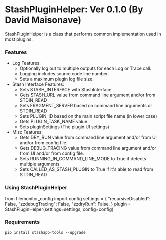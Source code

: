 # StashPluginHelper: Ver 0.1.0 (By David Maisonave)
StashPluginHelper is a class that performs common implementation used in most plugins.

### Features
- Log Features:
  - Optionally log out to multiple outputs for each Log or Trace call.
  - Logging includes source code line number.
  - Sets a maximum plugin log file size.
- Stash Interface Features:
  - Sets STASH_INTERFACE with StashInterface
  - Gets STASH_URL value from command line argument and/or from STDIN_READ
  - Sets FRAGMENT_SERVER based on command line arguments or STDIN_READ
  - Sets PLUGIN_ID based on the main script file name (in lower case)
  - Gets PLUGIN_TASK_NAME value
  - Sets pluginSettings (The plugin UI settings)
- Misc Features:
  - Gets DRY_RUN value from command line argument and/or from UI and/or from config file.
  - Gets DEBUG_TRACING value from command line argument and/or from UI and/or from config file.
  - Sets RUNNING_IN_COMMAND_LINE_MODE to True if detects multiple arguments
  - Sets CALLED_AS_STASH_PLUGIN to True if it's able to read from STDIN_READ

### Using StashPluginHelper
from filemonitor_config import config
settings = {
    "recursiveDisabled": False,
    "zzdebugTracing": False,
    "zzdryRun": False,
}
plugin = StashPluginHelper(settings=settings, config=config)

### Requirements
`pip install stashapp-tools --upgrade`
